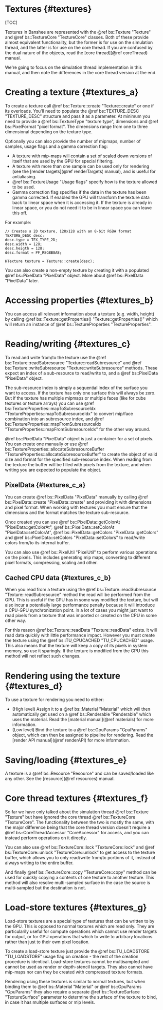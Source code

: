 Textures									{#textures}
===============
[TOC]

Textures in Banshee are represented with the @ref bs::Texture "Texture" and @ref bs::TextureCore "TextureCore" classes. Both of these provide almost equivalent functionality, but the former is for use on the simulation thread, and the latter is for use on the core thread. If you are confused by the dual nature of the objects, read the [core thread](@ref coreThread) manual. 

We're going to focus on the simulation thread implementation in this manual, and then note the differences in the core thread version at the end.

# Creating a texture {#textures_a}
To create a texture call @ref bs::Texture::create "Texture::create" or one if its overloads. You'll need to populate the @ref bs::TEXTURE_DESC "TEXTURE_DESC" structure and pass it as a parameter. At minimum you need to provide a @ref bs::TextureType "texture type", dimensions and @ref bs::PixelFormat "pixel format". The dimensions range from one to three dimensional depending on the texture type.

Optionally you can also provide the number of mipmaps, number of samples, usage flags and a gamma correction flag:
 - A texture with mip-maps will contain a set of scaled down versions of itself that are used by the GPU for special filtering. 
 - A texture with more than one sample can be used only for rendering (see the [render targets](@ref renderTargets) manual), and is useful for antialiasing.
 - @ref bs::TextureUsage "Usage flags" specify how is the texture allowed to be used.
 - Gamma correction flag specifies if the data in the texture has been gamma corrected. If enabled the GPU will transform the texture data back to linear space when it is accessing it. If the texture is already in linear space, or you do not need it to be in linear space you can leave this off.
 
For example:
~~~~~~~~~~~~~{.cpp}
// Creates a 2D texture, 128x128 with an 8-bit RGBA format
TEXTURE_DESC desc;
desc.type = TEX_TYPE_2D;
desc.width = 128;
desc.heigth = 128;
desc.format = PF_R8G8B8A8;

HTexture texture = Texture::create(desc);
~~~~~~~~~~~~~ 

You can also create a non-empty texture by creating it with a populated @ref bs::PixelData "PixelData" object. More about @ref bs::PixelData "PixelData" later.
 
# Accessing properties {#textures_b} 
You can access all relevant information about a texture (e.g. width, height) by calling @ref bs::Texture::getProperties() "Texture::getProperties()" which will return an instance of @ref bs::TextureProperties "TextureProperties". 
 
# Reading/writing {#textures_c}
To read and write from/to the texture use the @ref bs::Texture::readSubresource "Texture::readSubresource" and @ref bs::Texture::writeSubresource "Texture::writeSubresource" methods. These expect an index of a sub-resource to read/write to, and a @ref bs::PixelData "PixelData" object.

The sub-resource index is simply a sequential index of the surface you want to access. If the texture has only one surface this will always be zero. But if the texture has multiple mipmaps or multiple faces (like for cube textures or texture arrays) you can use @ref bs::TextureProperties::mapToSubresourceIdx "TextureProperties::mapToSubresourceIdx" to convert mip/face combination into an subresource index, and @ref bs::TextureProperties::mapFromSubresourceIdx "TextureProperties::mapFromSubresourceIdx" for the other way around.

@ref bs::PixelData "PixelData" object is just a container for a set of pixels. You can create one manually or use @ref bs::TextureProperties::allocateSubresourceBuffer "TextureProperties::allocateSubresourceBuffer" to create the object of valid size and format for the specified sub-resource index. When reading from the texture the buffer will be filled with pixels from the texture, and when writing you are expected to populate the object.

## PixelData {#textures_c_a}
You can create @ref bs::PixelData "PixelData" manually by calling @ref bs::PixelData::create "PixelData::create" and providing it with dimensions and pixel format. When working with textures you must ensure that the dimensions and the format matches the texture sub-resource.

Once created you can use @ref bs::PixelData::getColorAt "PixelData::getColorAt", @ref bs::PixelData::setColorAt "PixelData::setColorAt", @ref bs::PixelData::getColors "PixelData::getColors" and @ref bs::PixelData::setColors "PixelData::setColors" to read/write colors from/to its internal buffer.

You can also use @ref bs::PixelUtil "PixelUtil" to perform various operations on the pixels. This includes generating mip maps, converting to different pixel formats, compressing, scaling and other.

## Cached CPU data {#textures_c_b}
When you read from a texture using the @ref bs::Texture::readSubresource "Texture::readSubresource" method the read will be performed from the GPU. This is useful if the GPU has in some way modified the texture, but will also incur a potentially large performance penalty because it will introduce a CPU-GPU synchronization point. In a lot of cases you might just want to read pixels from a texture that was imported or created on the CPU in some other way.

For this reason @ref bs::Texture::readData "Texture::readData" exists. It will read data quickly with little performance impact. However you must create the texture using the @ref bs::TU_CPUCACHED "TU_CPUCACHED" usage. This also means that the texture will keep a copy of its pixels in system memory, so use it sparingly. If the texture is modified from the GPU this method will not reflect such changes.

# Rendering using the texture {#textures_d}
To use a texture for rendering you need to either:
 - (High level) Assign it to a @ref bs::Material "Material" which will then automatically get used on a @ref bs::Renderable "Renderable" which uses the material. Read the [material manual](@ref materials) for more information.
 - (Low level) Bind the texture to a @ref bs::GpuParams "GpuParams" object, which can then be assigned to pipeline for rendering. Read the [render API manual](@ref renderAPI) for more information.

# Saving/loading {#textures_e}
A texture is a @ref bs::Resource "Resource" and can be saved/loaded like any other. See the [resource](@ref resources) manual.

# Core thread textures {#textures_f}
So far we have only talked about the simulation thread @ref bs::Texture "Texture" but have ignored the core thread @ref bs::TextureCore "TextureCore". The functionality between the two is mostly the same, with the major difference being that the core thread version doesn't require a @ref bs::CoreThreadAccessor "CoreAccessor" for access, and you can instead perform operations on it directly.

You can also use @ref bs::TextureCore::lock "TextureCore::lock" and @ref bs::TextureCore::unlock "TextureCore::unlock" to get access to the texture buffer, which allows you to only read/write from/to portions of it, instead of always writing to the entire buffer.

And finally @ref bs::TextureCore::copy "TextureCore::copy" method can be used for quickly copying a contents of one texture to another texture. This method will also resolve multi-sampled surface in the case the source is multi-sampled but the destination is not.

# Load-store textures {#textures_g}
Load-store textures are a special type of textures that can be written to by the GPU. This is opposed to normal textures which are read only. They are particularily useful for compute operations which cannot use render targets for output, or for GPU operations that which to write to arbitrary locations rather than just to their own pixel location.

To create a load-store texture just provide the @ref bs::TU_LOADSTORE "TU_LOADSTORE" usage flag on creation - the rest of the creation procedure is identical. Load-store textures cannot be multisampled and cannot be used as render or depth-stencil targets. They also cannot have mip-maps nor can they be created with compressed texture formats.

Rendering using these textures is similar to normal textures, but when binding them to @ref bs::Material "Material" or @ref bs::GpuParams "GpuParams" they also require a separate @ref bs::TextureSurface "TextureSurface" parameter to determine the surface of the texture to bind, in case it has multiple surfaces or mip levels.